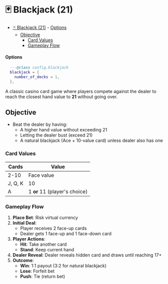 # 🃏 Blackjack (21)

<!--toc:start-->
- [🃏 Blackjack (21)](#🃏-blackjack-21)
      - [Options](#options)
  - [Objective](#objective)
    - [Card Values](#card-values)
    - [Gameplay Flow](#gameplay-flow)
<!--toc:end-->

#### Options 

```lua
  ---@class config.blackjack
  blackjack = {
    number_of_decks = 1,
  },
```

A classic casino card game where players compete against the dealer to reach the closest hand value to **21** without going over.

## Objective
- Beat the dealer by having:
  - A higher hand value without exceeding 21
  - Letting the dealer bust (exceed 21)
  - A natural blackjack (Ace + 10-value card) unless dealer also has one

### Card Values
| Cards | Value |
|-------|-------|
| 2-10  | Face value |
| J, Q, K | 10 |
| A | 1 **or** 11 (player's choice) |

### Gameplay Flow
1. **Place Bet**: Risk virtual currency
2. **Initial Deal**: 
   - Player receives 2 face-up cards
   - Dealer gets 1 face-up and 1 face-down card
3. **Player Actions**:
   - **Hit**: Take another card
   - **Stand**: Keep current hand
4. **Dealer Reveal**: Dealer reveals hidden card and draws until reaching 17+
5. **Outcome**:
   - **Win**: 1:1 payout (3:2 for natural blackjack)
   - **Lose**: Forfeit bet
   - **Push**: Tie (return bet)

